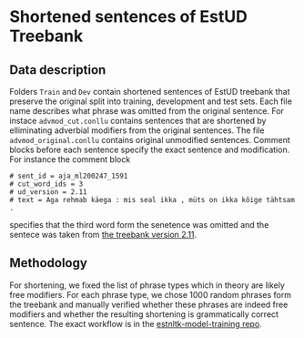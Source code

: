 # Shortened sentences of EstUD Treebank

## Data description

Folders `Train` and `Dev` contain shortened sentences of EstUD treebank that
preserve the original split into training, development and test sets.
Each file name describes what phrase was omitted from the original sentence.
For instace `advmod_cut.conllu` contains sentences that are shortened by
elliminating adverbial modifiers from the original sentences. The file
`advmod_original.conllu` contains original unmodified sentences.
Comment blocks before each sentence specify the exact sentence and modification.
For instance the comment block
```
# sent_id = aja_ml200247_1591
# cut_word_ids = 3
# ud_version = 2.11
# text = Aga rehmab käega : mis seal ikka , müts on ikka kõige tähtsam .
```
specifies that the third word form the senetence was omitted and the sentece was 
taken from [the treebank version 2.11](https://github.com/EstSyntax/EstUD/tree/master/vers2_11).

## Methodology

For shortening, we fixed the list of phrase types which in theory are likely
free modifiers. For each phrase type, we chose 1000 random phrases form the
treebank and manually verified whether these phrases are indeed free modifiers
and whether the resulting shortening is grammatically correct sentence.
The exact workflow is in the [estnltk-model-training repo](https://github.com/estnltk/estnltk-model-training/tree/main/ud_treebank_data_augmentation/phrase_removal).
